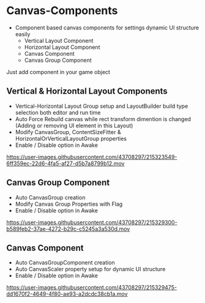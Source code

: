 # Canvas-Components
- Component based canvas components for settings dynamic UI structure easily
    - Vertical Layout Component
    - Horizontal Layout Component
    - Canvas Component
    - Canvas Group Component

Just add component in your game object
 
 ## Vertical & Horizontal Layout Components
 
  - Vertical-Horizontal Layout Group setup and LayoutBuilder build type selection both editor and run time
  - Auto Force Rebuild canvas while rect transform dimention is changed (Adding or removing UI element in this Layout)
  - Modify CanvasGroup, ContentSizeFitter & HorizontalOrVerticalLayoutGroup properties
  - Enable / Disable option in Awake
  
https://user-images.githubusercontent.com/43708297/215323549-6ff359ec-22d6-4fa5-af27-d5b7a8799b12.mov


 ## Canvas Group Component
 
   - Auto CanvasGroup creation
   - Modify Canvas Group Properties with Flag
   - Enable / Disable option in Awake
   
   
https://user-images.githubusercontent.com/43708297/215329300-b589feb2-37ae-4272-b29c-c5245a3a530d.mov

 ## Canvas Component
   - Auto CanvasGroupComponent creation
   - Auto CanvasScaler property setup for dynamic UI structure
   - Enable / Disable option in Awake
 

https://user-images.githubusercontent.com/43708297/215329475-dd1670f2-4649-4f80-ae93-a2dcdc38cb1a.mov


